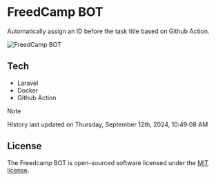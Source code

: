 # FreedCamp BOT

Automatically assign an ID before the task title based on Github Action.

![FreedCamp BOT](https://repository-images.githubusercontent.com/737932867/7d34798b-2680-471c-b089-a78a718d3d6a)

## Tech

- Laravel
- Docker
- Github Action

> [!NOTE]  
> History last updated on Thursday, September 12th, 2024, 10:49:08 AM

## License

The Freedcamp BOT is open-sourced software licensed under the [MIT license](https://opensource.org/licenses/MIT).
